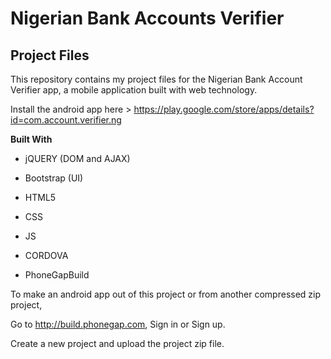 # Nigerian Bank Accounts Verifier
## Project Files

This repository contains my project files for the Nigerian Bank Account Verifier app, a mobile application built with web technology.

Install the android app here > https://play.google.com/store/apps/details?id=com.account.verifier.ng 

**Built With** 
* jQUERY (DOM and AJAX)
* Bootstrap (UI) 
* HTML5 
* CSS
* JS

* CORDOVA 
* PhoneGapBuild

To make an android app out of this project or from another compressed zip project, 

Go to http://build.phonegap.com, 
Sign in or Sign up.

Create a new project and upload the project zip file.
